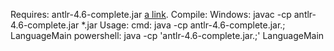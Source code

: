 Requires: antlr-4.6-complete.jar [a link](http://www.antlr.org/download.html).
Compile: 
	Windows: javac -cp antlr-4.6-complete.jar *.jar
Usage:
	cmd: java -cp antlr-4.6-complete.jar.; LanguageMain
	powershell: java -cp 'antlr-4.6-complete.jar.;' LanguageMain